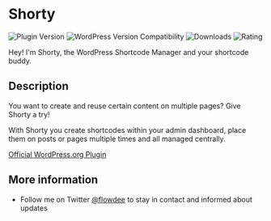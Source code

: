 # Shorty
![Plugin Version](https://img.shields.io/wordpress/plugin/v/shorty.svg "Plugin Version") ![WordPress Version Compatibility](https://img.shields.io/wordpress/v/shorty.svg "WordPress Version Compatibility") ![Downloads](https://img.shields.io/wordpress/plugin/dt/shorty.svg "Downloads") ![Rating](https://img.shields.io/wordpress/plugin/r/shorty.svg "Rating")

Hey! I'm Shorty, the WordPress Shortcode Manager and your shortcode buddy.

## Description
You want to create and reuse certain content on multiple pages? Give Shorty a try!

With Shorty you create shortcodes within your admin dashboard, place them on posts or pages multiple times and all managed centrally.

[Official WordPress.org Plugin](https://wordpress.org/plugins/shorty/)

## More information

* Follow me on Twitter [@flowdee](https://twitter.com/flowdee/) to stay in contact and informed about updates